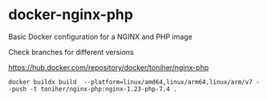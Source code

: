 # docker-nginx-php
Basic Docker configuration for a NGINX and PHP image

Check branches for different versions

https://hub.docker.com/repository/docker/toniher/nginx-php

```
docker buildx build  --platform=linux/amd64,linux/arm64,linux/arm/v7 --push -t toniher/nginx-php:nginx-1.23-php-7.4 .

```
